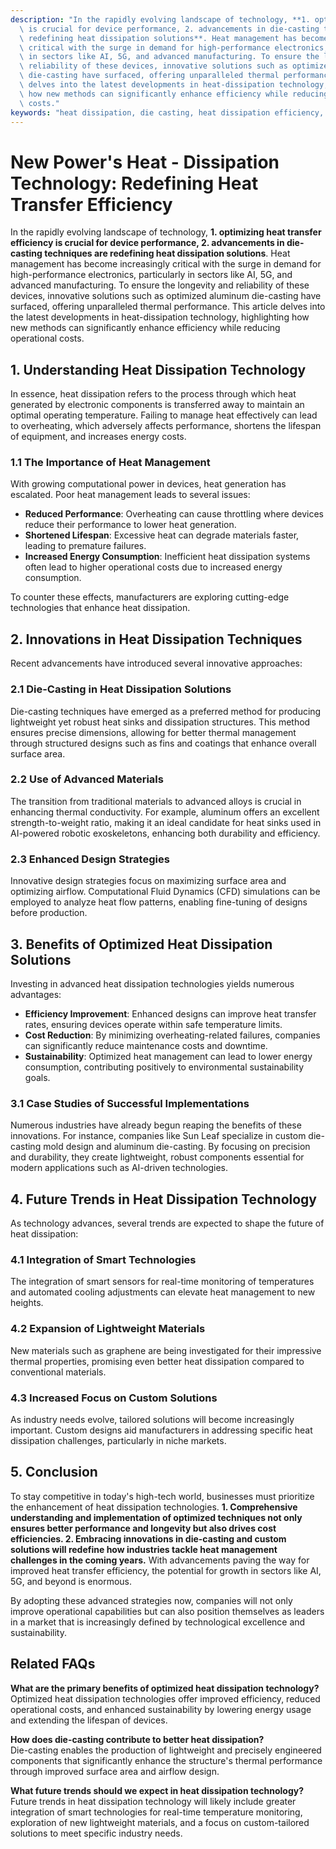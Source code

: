 ```yaml
---
description: "In the rapidly evolving landscape of technology, **1. optimizing heat transfer efficiency\
  \ is crucial for device performance, 2. advancements in die-casting techniques are\
  \ redefining heat dissipation solutions**. Heat management has become increasingly\
  \ critical with the surge in demand for high-performance electronics, particularly\
  \ in sectors like AI, 5G, and advanced manufacturing. To ensure the longevity and\
  \ reliability of these devices, innovative solutions such as optimized aluminum\
  \ die-casting have surfaced, offering unparalleled thermal performance. This article\
  \ delves into the latest developments in heat-dissipation technology, highlighting\
  \ how new methods can significantly enhance efficiency while reducing operational\
  \ costs."
keywords: "heat dissipation, die casting, heat dissipation efficiency, die-cast aluminum"
---
```

# New Power's Heat - Dissipation Technology: Redefining Heat Transfer Efficiency

In the rapidly evolving landscape of technology, **1. optimizing heat transfer efficiency is crucial for device performance, 2. advancements in die-casting techniques are redefining heat dissipation solutions**. Heat management has become increasingly critical with the surge in demand for high-performance electronics, particularly in sectors like AI, 5G, and advanced manufacturing. To ensure the longevity and reliability of these devices, innovative solutions such as optimized aluminum die-casting have surfaced, offering unparalleled thermal performance. This article delves into the latest developments in heat-dissipation technology, highlighting how new methods can significantly enhance efficiency while reducing operational costs.

## **1. Understanding Heat Dissipation Technology**

In essence, heat dissipation refers to the process through which heat generated by electronic components is transferred away to maintain an optimal operating temperature. Failing to manage heat effectively can lead to overheating, which adversely affects performance, shortens the lifespan of equipment, and increases energy costs. 

### **1.1 The Importance of Heat Management**

With growing computational power in devices, heat generation has escalated. Poor heat management leads to several issues:

- **Reduced Performance**: Overheating can cause throttling where devices reduce their performance to lower heat generation.
- **Shortened Lifespan**: Excessive heat can degrade materials faster, leading to premature failures.
- **Increased Energy Consumption**: Inefficient heat dissipation systems often lead to higher operational costs due to increased energy consumption.

To counter these effects, manufacturers are exploring cutting-edge technologies that enhance heat dissipation.

## **2. Innovations in Heat Dissipation Techniques**

Recent advancements have introduced several innovative approaches:

### **2.1 Die-Casting in Heat Dissipation Solutions**

Die-casting techniques have emerged as a preferred method for producing lightweight yet robust heat sinks and dissipation structures. This method ensures precise dimensions, allowing for better thermal management through structured designs such as fins and coatings that enhance overall surface area.

### **2.2 Use of Advanced Materials**

The transition from traditional materials to advanced alloys is crucial in enhancing thermal conductivity. For example, aluminum offers an excellent strength-to-weight ratio, making it an ideal candidate for heat sinks used in AI-powered robotic exoskeletons, enhancing both durability and efficiency.

### **2.3 Enhanced Design Strategies**

Innovative design strategies focus on maximizing surface area and optimizing airflow. Computational Fluid Dynamics (CFD) simulations can be employed to analyze heat flow patterns, enabling fine-tuning of designs before production.

## **3. Benefits of Optimized Heat Dissipation Solutions**

Investing in advanced heat dissipation technologies yields numerous advantages:

- **Efficiency Improvement**: Enhanced designs can improve heat transfer rates, ensuring devices operate within safe temperature limits.
- **Cost Reduction**: By minimizing overheating-related failures, companies can significantly reduce maintenance costs and downtime.
- **Sustainability**: Optimized heat management can lead to lower energy consumption, contributing positively to environmental sustainability goals.

### **3.1 Case Studies of Successful Implementations**

Numerous industries have already begun reaping the benefits of these innovations. For instance, companies like Sun Leaf specialize in custom die-casting mold design and aluminum die-casting. By focusing on precision and durability, they create lightweight, robust components essential for modern applications such as AI-driven technologies.

## **4. Future Trends in Heat Dissipation Technology**

As technology advances, several trends are expected to shape the future of heat dissipation:

### **4.1 Integration of Smart Technologies**

The integration of smart sensors for real-time monitoring of temperatures and automated cooling adjustments can elevate heat management to new heights.

### **4.2 Expansion of Lightweight Materials**

New materials such as graphene are being investigated for their impressive thermal properties, promising even better heat dissipation compared to conventional materials.

### **4.3 Increased Focus on Custom Solutions**

As industry needs evolve, tailored solutions will become increasingly important. Custom designs aid manufacturers in addressing specific heat dissipation challenges, particularly in niche markets.

## **5. Conclusion**

To stay competitive in today's high-tech world, businesses must prioritize the enhancement of heat dissipation technologies. **1. Comprehensive understanding and implementation of optimized techniques not only ensures better performance and longevity but also drives cost efficiencies. 2. Embracing innovations in die-casting and custom solutions will redefine how industries tackle heat management challenges in the coming years.** With advancements paving the way for improved heat transfer efficiency, the potential for growth in sectors like AI, 5G, and beyond is enormous. 

By adopting these advanced strategies now, companies will not only improve operational capabilities but can also position themselves as leaders in a market that is increasingly defined by technological excellence and sustainability. 

## Related FAQs

**What are the primary benefits of optimized heat dissipation technology?**  
Optimized heat dissipation technologies offer improved efficiency, reduced operational costs, and enhanced sustainability by lowering energy usage and extending the lifespan of devices. 

**How does die-casting contribute to better heat dissipation?**  
Die-casting enables the production of lightweight and precisely engineered components that significantly enhance the structure's thermal performance through improved surface area and airflow design.

**What future trends should we expect in heat dissipation technology?**  
Future trends in heat dissipation technology will likely include greater integration of smart technologies for real-time temperature monitoring, exploration of new lightweight materials, and a focus on custom-tailored solutions to meet specific industry needs.
